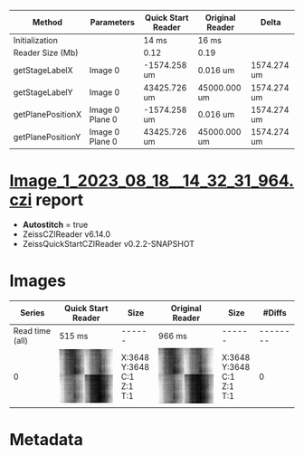 |  Method            | Parameters       | Quick Start Reader | Original Reader | Delta  |
| -------------------|------------------|--------------------|-----------------|------- |
| Initialization     |                  |14 ms|16 ms|        |
| Reader Size (Mb)     |                  |0.12|0.19|        |
| getStageLabelX| Image 0 | -1574.258 um | 0.016 um | 1574.274 um |
| getStageLabelY| Image 0 | 43425.726 um | 45000.000 um | 1574.274 um |
| getPlanePositionX| Image 0 Plane 0 | -1574.258 um | 0.016 um | 1574.274 um |
| getPlanePositionY| Image 0 Plane 0 | 43425.726 um | 45000.000 um | 1574.274 um |
# [Image_1_2023_08_18__14_32_31_964.czi](https://zenodo.org/record/8263451/files/Image_1_2023_08_18__14_32_31_964.czi) report
 - **Autostitch** = true
 - ZeissCZIReader v6.14.0
 - ZeissQuickStartCZIReader v0.2.2-SNAPSHOT

# Images 

| Series            | Quick Start Reader | Size | Original Reader | Size | #Diffs |
|-------------------|--------------------|------|-----------------|------|--------|
| Read time (all)   |515 ms|------|966 ms|------|--------|
|0|![Image_1_2023_08_18__14_32_31_964.quick_true.flat_true.stitch_true.series_0.jpg](Image_1_2023_08_18__14_32_31_964/Image_1_2023_08_18__14_32_31_964.quick_true.flat_true.stitch_true.series_0.jpg)|X:3648<br>Y:3648<br>C:1<br>Z:1<br>T:1|![Image_1_2023_08_18__14_32_31_964.quick_false.flat_true.stitch_true.series_0.jpg](Image_1_2023_08_18__14_32_31_964/Image_1_2023_08_18__14_32_31_964.quick_false.flat_true.stitch_true.series_0.jpg)|X:3648<br>Y:3648<br>C:1<br>Z:1<br>T:1|0|

# Metadata

